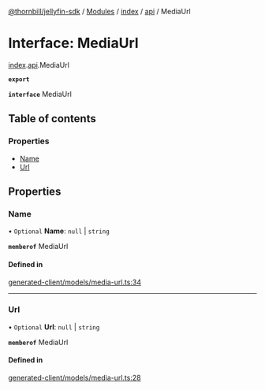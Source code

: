 [@thornbill/jellyfin-sdk](../README.md) / [Modules](../modules.md) / [index](../modules/index.md) / [api](../modules/index.api.md) / MediaUrl

# Interface: MediaUrl

[index](../modules/index.md).[api](../modules/index.api.md).MediaUrl

**`export`**

**`interface`** MediaUrl

## Table of contents

### Properties

- [Name](index.api.MediaUrl.md#name)
- [Url](index.api.MediaUrl.md#url)

## Properties

### Name

• `Optional` **Name**: ``null`` \| `string`

**`memberof`** MediaUrl

#### Defined in

[generated-client/models/media-url.ts:34](https://github.com/thornbill/jellyfin-sdk-typescript/blob/eb13db7/src/generated-client/models/media-url.ts#L34)

___

### Url

• `Optional` **Url**: ``null`` \| `string`

**`memberof`** MediaUrl

#### Defined in

[generated-client/models/media-url.ts:28](https://github.com/thornbill/jellyfin-sdk-typescript/blob/eb13db7/src/generated-client/models/media-url.ts#L28)
